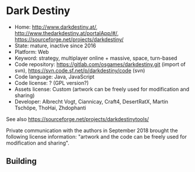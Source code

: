 # Dark Destiny

- Home: http://www.darkdestiny.at/, http://www.thedarkdestiny.at/portalApp/#/, https://sourceforge.net/projects/darkdestiny/
- State: mature, inactive since 2016
- Platform: Web
- Keyword: strategy, multiplayer online + massive, space, turn-based
- Code repository: https://gitlab.com/osgames/darkdestiny.git (import of svn), https://svn.code.sf.net/p/darkdestiny/code (svn)
- Code language: Java, JavaScript
- Code license: ? (GPL version?)
- Assets license: Custom (artwork can be freely used for modification and sharing)
- Developer: Albrecht Vogt, Ciannicay, Craft4, DesertRatX, Martin Tschöpe, ThoHai, Zhdophanti

See also https://sourceforge.net/projects/darkdestinytools/

Private communication with the authors in September 2018 brought the following license information: "artwork and the code can be freely used for modification and sharing".

## Building
